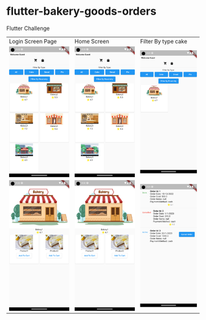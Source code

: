 # flutter-bakery-goods-orders
Flutter Challenge

<table>
  <tr>
    <td>Login Screen Page</td>
     <td>Home Screen</td>
     <td>Filter By type cake</td>
  </tr>
  <tr>
    <td><img src="https://github.com/eng-marwa/flutter-bakery-goods-orders/blob/main/Screenshot_1674280999.png" width="400"></td>
    <td><img src="https://github.com/eng-marwa/flutter-bakery-goods-orders/blob/main/Screenshot_1674280999.png" width="400"></td>
   <td><img src="https://github.com/eng-marwa/flutter-bakery-goods-orders/blob/main/Screenshot_1674286300.png" width="400"></td>
  </tr>
  <tr>
  <td><img src="  https://github.com/eng-marwa/flutter-bakery-goods-orders/blob/main/Screenshot_1674286332.png" width="400"></td>
  <td><img src="https://github.com/eng-marwa/flutter-bakery-goods-orders/blob/main/Screenshot_1674286332.png" width="400"/></td>
  <td><img src="https://github.com/eng-marwa/flutter-bakery-goods-orders/blob/main/Screenshot_1674286289.png" width="400"></td>

  </tr>
 </table>

